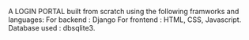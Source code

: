 A LOGIN PORTAL built from scratch using the following framworks and languages: For backend : Django For frontend : HTML, CSS, Javascript. Database used : dbsqlite3.
